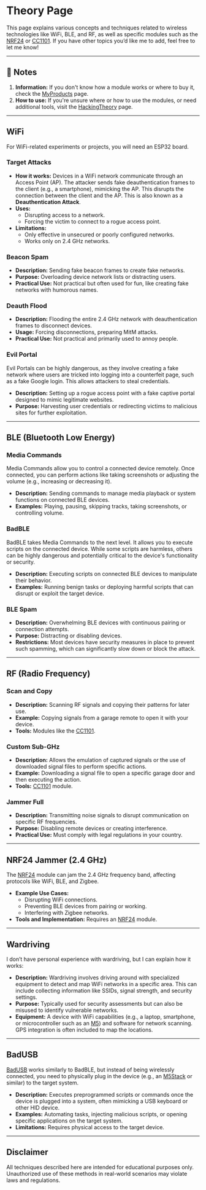 # Theory Page

This page explains various concepts and techniques related to wireless technologies like WiFi, BLE, and RF, as well as specific modules such as the [NRF24](../../MyProducts/README.md#nrf24-module) or [CC1101](../../MyProducts/README.md#cc1101-module). If you have other topics you’d like me to add, feel free to let me know!

---

## 📝 **Notes**

1. **Information:** If you don't know how a module works or where to buy it, check the [MyProducts](../../MyProducts/README.md) page.
2. **How to use:** If you're unsure where or how to use the modules, or need additional tools, visit the [HackingTheory](../HackingTheory/README.md) page.
---

## WiFi

For WiFi-related experiments or projects, you will need an ESP32 board.

### Target Attacks

- **How it works:** Devices in a WiFi network communicate through an Access Point (AP). The attacker sends fake deauthentication frames to the client (e.g., a smartphone), mimicking the AP. This disrupts the connection between the client and the AP. This is also known as a **Deauthentication Attack**.
- **Uses:** 
  - Disrupting access to a network.
  - Forcing the victim to connect to a rogue access point.
- **Limitations:** 
  - Only effective in unsecured or poorly configured networks.
  - Works only on 2.4 GHz networks.

### Beacon Spam

- **Description:** Sending fake beacon frames to create fake networks.  
- **Purpose:** Overloading device network lists or distracting users.  
- **Practical Use:** Not practical but often used for fun, like creating fake networks with humorous names.

### Deauth Flood

- **Description:** Flooding the entire 2.4 GHz network with deauthentication frames to disconnect devices.  
- **Usage:** Forcing disconnections, preparing MitM attacks.  
- **Practical Use:** Not practical and primarily used to annoy people.

### Evil Portal

Evil Portals can be highly dangerous, as they involve creating a fake network where users are tricked into logging into a counterfeit page, such as a fake Google login. This allows attackers to steal credentials.  

- **Description:** Setting up a rogue access point with a fake captive portal designed to mimic legitimate websites.  
- **Purpose:** Harvesting user credentials or redirecting victims to malicious sites for further exploitation.  

---

## BLE (Bluetooth Low Energy)

### Media Commands

Media Commands allow you to control a connected device remotely. Once connected, you can perform actions like taking screenshots or adjusting the volume (e.g., increasing or decreasing it).  

- **Description:** Sending commands to manage media playback or system functions on connected BLE devices.  
- **Examples:** Playing, pausing, skipping tracks, taking screenshots, or controlling volume.

### BadBLE

BadBLE takes Media Commands to the next level. It allows you to execute scripts on the connected device. While some scripts are harmless, others can be highly dangerous and potentially critical to the device's functionality or security.  

- **Description:** Executing scripts on connected BLE devices to manipulate their behavior.  
- **Examples:** Running benign tasks or deploying harmful scripts that can disrupt or exploit the target device.  

### BLE Spam

- **Description:** Overwhelming BLE devices with continuous pairing or connection attempts.  
- **Purpose:** Distracting or disabling devices.  
- **Restrictions:** Most devices have security measures in place to prevent such spamming, which can significantly slow down or block the attack.

---

## RF (Radio Frequency)

### Scan and Copy

- **Description:** Scanning RF signals and copying their patterns for later use.  
- **Example:** Copying signals from a garage remote to open it with your device.  
- **Tools:** Modules like the [CC1101](../../MyProducts/README.md#cc1101-module).

### Custom Sub-GHz

- **Description:** Allows the emulation of captured signals or the use of downloaded signal files to perform specific actions.  
- **Example:** Downloading a signal file to open a specific garage door and then executing the action.  
- **Tools:** [CC1101](../../MyProducts/README.md#cc1101-module) module.

### Jammer Full

- **Description:** Transmitting noise signals to disrupt communication on specific RF frequencies.  
- **Purpose:** Disabling remote devices or creating interference.  
- **Practical Use:** Must comply with legal regulations in your country.

---

## NRF24 Jammer (2.4 GHz)

The [NRF24](../../MyProducts/README.md#nrf24-module) module can jam the 2.4 GHz frequency band, affecting protocols like WiFi, BLE, and Zigbee.  

- **Example Use Cases:**  
  - Disrupting WiFi connections.  
  - Preventing BLE devices from pairing or working.  
  - Interfering with Zigbee networks.  
- **Tools and Implementation:** Requires an [NRF24](../../MyProducts/README.md#nrf24-module) module.

---

## Wardriving

I don’t have personal experience with wardriving, but I can explain how it works:

- **Description:** Wardriving involves driving around with specialized equipment to detect and map WiFi networks in a specific area. This can include collecting information like SSIDs, signal strength, and security settings.  
- **Purpose:** Typically used for security assessments but can also be misused to identify vulnerable networks.  
- **Equipment:** A device with WiFi capabilities (e.g., a laptop, smartphone, or microcontroller such as an [M5](../../MyProducts/README.md#M5StickC-PLUS2)) and software for network scanning. GPS integration is often included to map the locations.  

---

## BadUSB

[BadUSB](../../MyProducts/README.md#ch9329-usb-module) works similarly to BadBLE, but instead of being wirelessly connected, you need to physically plug in the device (e.g., an [M5Stack](../../MyProducts/README.md#M5StickC-PLUS2) or similar) to the target system.

- **Description:** Executes preprogrammed scripts or commands once the device is plugged into a system, often mimicking a USB keyboard or other HID device.  
- **Examples:** Automating tasks, injecting malicious scripts, or opening specific applications on the target system.  
- **Limitations:** Requires physical access to the target device.  

---

## Disclaimer

All techniques described here are intended for educational purposes only. Unauthorized use of these methods in real-world scenarios may violate laws and regulations.
